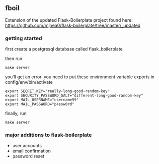 ## fboil

Extension of the updated Flask-Boilerplate project found here: https://github.com/mjhea0/flask-boilerplate/tree/master/_updated

### getting started
first create a postgresql database called flask_boilerplate

then run

	make server

you'll get an error. you need to put these environment variable exports in config/env/bin/activate

	export SECRET_KEY="really-long-good-random-key"
	export SECURITY_PASSWORD_SALT="different-long-good-random-key"
	export MAIL_USERNAME="username99"
	export MAIL_PASSWORD="p4ssw0rd"

finally, run

	make server

### major additions to flask-boilerplate
+ user accounts
+ email confirmation
+ password reset

